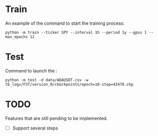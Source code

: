 # Train
An example of the command to start the training process:

    python -m train --ticker SPY --interval 1h --period 1y --gpus 1 --max_epochs 12

# Test
Command to launch the :

    python -m test -d data/ADAUSDT.csv -w tb_logs/FST/version_0/checkpoints/epoch=10-step=42470.ckp

# TODO

Features that are still pending to be implemented.

- [ ] Support several steps